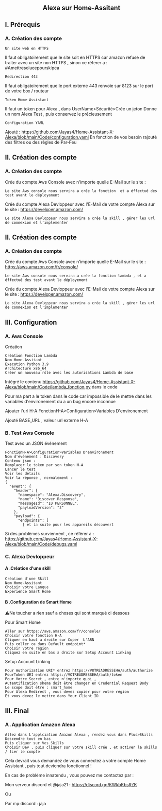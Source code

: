## <p align='center'>Alexa sur Home-Assitant</p>

 ## I. Prérequis
### A. Création des compte
```
Un site web en HTTPS
```
Il faut obligatoirement que le site soit en HTTPS car amazon refuse de traiter avec un site non HTTPS , sinon ce réferer a : #Amettresolucepourskipca

```
Redirection 443
```
Il faut obligatoirement que le port externe 443 renvoie sur 8123 sur le port de votre box / routeur

```
Token Home-Assistant
```
Il faut un token pour Alexa , dans UserName>Sécurité>Crée un jeton
Donne un nom Alexa Test , puis conservez le précieusement

```
Configuration YAML
```
Ajouté : https://github.com/Jayas4/Home-Assistant-X-Alexa/blob/main/Code/configuration.yaml
En fonction de vos besoin rajouté des filtres ou des règles de Par-Feu
  
  ## II. Création des compte
### A. Création des compte

Crée du compte Aws Console avec n'importe quelle E-Mail sur le site : 
```
Le site Aws console nous servira a crée la fonction  et a éffectué des test avant le déployement
```
Crée du compte Alexa Devloppeur avec l'E-Mail de votre compte Alexa sur le site : https://developer.amazon.com/

```
Le site Alexa Devloppeur nous servira a crée la skill , gérer les url de connexion et l'implementer 
```
  ## II. Création des compte
### A. Création des compte

Crée du compte Aws Console avec n'importe quelle E-Mail sur le site : https://aws.amazon.com/fr/console/
```
Le site Aws console nous servira a crée la fonction lambda , et a éffectué des test avant le déployement
```
Crée du compte Alexa Devloppeur avec l'E-Mail de votre compte Alexa sur le site : https://developer.amazon.com/
```
Le site Alexa Devloppeur nous servira a crée la skill , gérer les url de connexion et l'implementer 
```

  ## III. Configuration
### A. Aws Console

Création
```
Création Fonction Lambda
Nom Home-Assitant
Execution Python 3.9
Architecture x86_64
Créer un nouveau rôle avec les autorisations Lambda de base
```
Intégré le contenu https://github.com/Jayas4/Home-Assistant-X-Alexa/blob/main/Code/lambda_fonction.py dans le code

Pour ma part a le token dans le code car impossible de le mettre dans les variables d'environement du a un bug encore inconnue

Ajouter l'url H-A FonctionH-A>Configuration>Variables D'environement

Ajouté BASE_URL , valeur url externe H-A 

### B. Test Aws Console

Test avec un JSON évènement 
```
FonctionH-A>Configuration>Variables D'environement
Nom d'évènement : Discovery
Contenu json :
Remplacer le token par son token H-A
Lancer le test
Voir les détails
Voir la réponse , normalement :
{
  "event": {
    "header": {
      "namespace": "Alexa.Discovery",
      "name": "Discover.Response",
      "messageId": "ID PERSONNEL",
      "payloadVersion": "3"
    },
    "payload": {
      "endpoints": [
        { et la suite pour les appareils découvert
```
Si des problèmes surviennent , ce réfèrer a : https://github.com/Jayas4/Home-Assistant-X-Alexa/blob/main/Code/debugs.yaml

### C. Alexa Devloppeur

#### A .Création d'une skill
```
Création d'une Skill
Nom Home-Assitant
Choisir votre Langue
Experience Smart Home
```
#### B .Configuration de Smart Home
⚠️Ne toucher a rien sauf a choses qui sont marqué ci dessous

Pour Smart Home
```
Aller sur https://aws.amazon.com/fr/console/
Choisir votre fonction H-A
Cliquer en haut a droite sur Coper  L'ARN
Puis coller ca dans Default endpoint*
Choisir votre région
Cliquez en suite en bas a droite sur Setup Account Linking
```

Setup Account Linking
```
Pour Authorization URI* entrez https://VOTREADRESSEHA/auth/authorize
PourToken URI entrez https://VOTREADRESSEHA/auth/token
Pour Votre Secret , entre n'importe quoi ,
Autentification shema doit être changer en Credential Request Body
Le scope doit être : smart_home
Pour Alexa Redirect , vous devez copier pour votre région
Et vous devez le mettre dans Your Client ID
```
  ## III. Final
  ### A .Application Amazon Alexa
```
Allez dans L'applciation Amazon Alexa , rendez vous dans Plus>Skills
Descendre tout en bas
Puis cliquer sur Vos Skills
Choisir Dev , puis cliquer sur votre skill crée , et activer la skills / lier le compte
```

Cela devrait vous demandez de vous connectez a votre compte Home Assistant , puis tout deviendra fonctionnel !

En cas de problème innatendu , vous pouvez me contactez par :

Mon serveur discord et @jaja21 : https://discord.gg/KWkbKbsRZK

Ou 

Par mp discord : jaja

 
